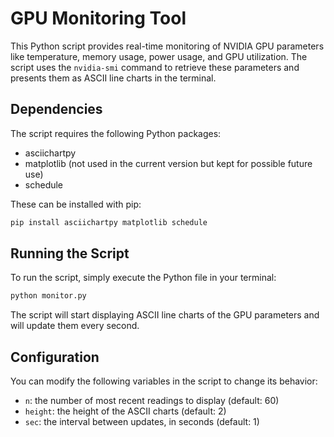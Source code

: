 # GPU Monitoring Tool

This Python script provides real-time monitoring of NVIDIA GPU parameters like temperature, memory usage, power usage,
and GPU utilization. The script uses the `nvidia-smi` command to retrieve these parameters and presents them as ASCII
line charts in the terminal.

## Dependencies

The script requires the following Python packages:

- asciichartpy
- matplotlib (not used in the current version but kept for possible future use)
- schedule

These can be installed with pip:

```bash
pip install asciichartpy matplotlib schedule
```

## Running the Script

To run the script, simply execute the Python file in your terminal:

```bash
python monitor.py
```

The script will start displaying ASCII line charts of the GPU parameters and will update them every second.

## Configuration

You can modify the following variables in the script to change its behavior:

- `n`: the number of most recent readings to display (default: 60)
- `height`: the height of the ASCII charts (default: 2)
- `sec`: the interval between updates, in seconds (default: 1)

[//]: # (## License)

[//]: # (This project is licensed under the MIT License. See the LICENSE file for details.)
